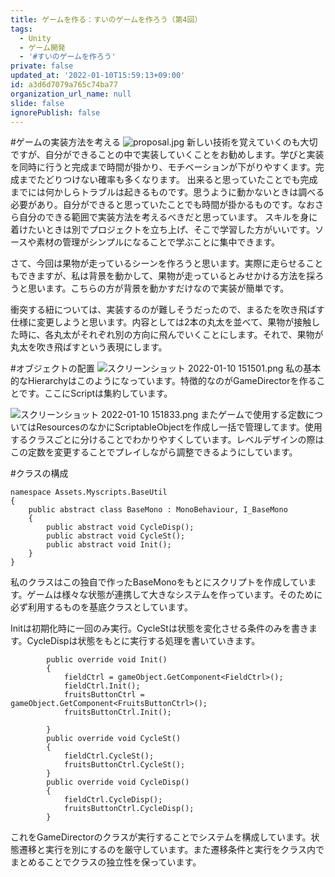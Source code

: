 ```yaml
---
title: ゲームを作る：すいのゲームを作ろう（第4回）
tags:
  - Unity
  - ゲーム開発
  - '#すいのゲームを作ろう'
private: false
updated_at: '2022-01-10T15:59:13+09:00'
id: a3d6d7079a765c74ba77
organization_url_name: null
slide: false
ignorePublish: false
---
```

#ゲームの実装方法を考える
![proposal.jpg](https://qiita-image-store.s3.ap-northeast-1.amazonaws.com/0/2294598/f39589c4-9079-87d2-6971-e1c6963b7f96.jpeg)
新しい技術を覚えていくのも大切ですが、自分ができることの中で実装していくことをお勧めします。学びと実装を同時に行うと完成まで時間が掛かり、モチベーションが下がりやすくます。完成までたどりつけない確率も多くなります。
出来ると思っていたことでも完成までには何かしらトラブルは起きるものです。思うように動かないときは調べる必要があり。自分ができると思っていたことでも時間が掛かるものです。なおさら自分のできる範囲で実装方法を考えるべきだと思っています。
スキルを身に着けたいときは別でプロジェクトを立ち上げ、そこで学習した方がいいです。ソースや素材の管理がシンプルになることで学ぶことに集中できます。

さて、今回は果物が走っているシーンを作ろうと思います。実際に走らせることもできますが、私は背景を動かして、果物が走っているとみせかける方法を採ろうと思います。こちらの方が背景を動かすだけなので実装が簡単です。

衝突する紐については、実装するのが難しそうだったので、まるたを吹き飛ばす仕様に変更しようと思います。内容としては2本の丸太を並べて、果物が接触した時に、各丸太がそれぞれ別の方向に飛んでいくことにします。それで、果物が丸太を吹き飛ばすという表現にします。

#オブジェクトの配置
![スクリーンショット 2022-01-10 151501.png](https://qiita-image-store.s3.ap-northeast-1.amazonaws.com/0/2294598/18ffcd01-72b5-680b-f215-10b9c491c7ac.png)
私の基本的なHierarchyはこのようになっています。特徴的なのがGameDirectorを作ることです。ここにScriptは集約しています。

![スクリーンショット 2022-01-10 151833.png](https://qiita-image-store.s3.ap-northeast-1.amazonaws.com/0/2294598/4c915862-f3db-8bfd-9016-361b7ecc7476.png)
またゲームで使用する定数についてはResourcesのなかにScriptableObjectを作成し一括で管理してます。使用するクラスごとに分けることでわかりやすくしています。レベルデザインの際はこの定数を変更することでプレイしながら調整できるようにしています。

#クラスの構成
```
namespace Assets.Myscripts.BaseUtil
{
    public abstract class BaseMono : MonoBehaviour, I_BaseMono
    {
        public abstract void CycleDisp();
        public abstract void CycleSt();
        public abstract void Init();
    }
}
```
私のクラスはこの独自で作ったBaseMonoをもとにスクリプトを作成しています。ゲームは様々な状態が連携して大きなシステムを作っています。そのために必ず利用するものを基底クラスとしています。

Initは初期化時に一回のみ実行。CycleStは状態を変化させる条件のみを書きます。CycleDispは状態をもとに実行する処理を書いていきます。

```
        public override void Init()
        {
            fieldCtrl = gameObject.GetComponent<FieldCtrl>();
            fieldCtrl.Init();
            fruitsButtonCtrl = gameObject.GetComponent<FruitsButtonCtrl>();
            fruitsButtonCtrl.Init();

        }
        public override void CycleSt()
        {
            fieldCtrl.CycleSt();
            fruitsButtonCtrl.CycleSt();
        }
        public override void CycleDisp()
        {
            fieldCtrl.CycleDisp();
            fruitsButtonCtrl.CycleDisp();
        }
```
これをGameDirectorのクラスが実行することでシステムを構成しています。状態遷移と実行を別にするのを厳守しています。また遷移条件と実行をクラス内でまとめることでクラスの独立性を保っています。
